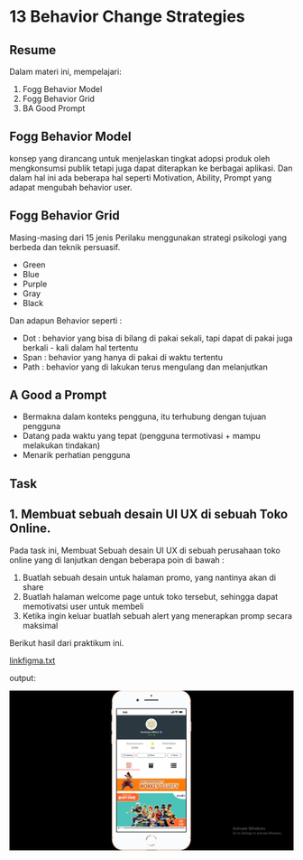# 13 Behavior Change Strategies

## Resume
Dalam materi ini, mempelajari:
1. Fogg Behavior Model
2. Fogg Behavior Grid
3. BA Good Prompt


## Fogg Behavior Model
konsep yang dirancang untuk menjelaskan tingkat adopsi produk oleh mengkonsumsi publik tetapi juga dapat diterapkan ke berbagai aplikasi. Dan dalam hal ini ada beberapa hal seperti Motivation, Ability, Prompt yang adapat mengubah behavior user.

## Fogg Behavior Grid
Masing-masing dari 15 jenis Perilaku menggunakan strategi psikologi yang berbeda dan teknik persuasif.
- Green
- Blue
- Purple 
- Gray
- Black

Dan adapun Behavior seperti :
- Dot : behavior yang bisa di bilang di pakai sekali, tapi dapat di pakai juga berkali - kali dalam hal tertentu
- Span : behavior yang hanya di pakai di waktu tertentu
- Path : behavior yang di lakukan terus mengulang dan melanjutkan

## A Good a Prompt
- Bermakna dalam konteks pengguna, itu terhubung dengan tujuan pengguna
- Datang pada waktu yang tepat (pengguna termotivasi + mampu melakukan tindakan)
- Menarik perhatian pengguna

## Task
## 1. Membuat sebuah desain UI UX di sebuah Toko Online. 
Pada task ini, Membuat Sebuah desain UI UX di sebuah perusahaan toko online yang di lanjutkan dengan beberapa poin di bawah :
1. Buatlah sebuah desain untuk halaman promo, yang nantinya akan di share
2. Buatlah halaman welcome page untuk toko tersebut, sehingga dapat memotivatsi user untuk membeli
3. Ketika ingin keluar buatlah sebuah alert yang menerapkan promp secara maksimal

Berikut hasil dari praktikum ini.

[linkfigma.txt](./praktikum/linkfigma.txt)

output:

![ss](./screenshots/ss.jpg)



